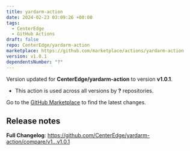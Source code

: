 ```yaml
---
title: yardarm-action
date: 2024-02-23 03:09:26 +00:00
tags:
  - CenterEdge
  - GitHub Actions
draft: false
repo: CenterEdge/yardarm-action
marketplace: https://github.com/marketplace/actions/yardarm-action
version: v1.0.1
dependentsNumber: "?"
---
```



Version updated for **CenterEdge/yardarm-action** to version **v1.0.1**.
- This action is used across all versions by **?** repositories.

Go to the [GitHub Marketplace](https://github.com/marketplace/actions/yardarm-action) to find the latest changes.

## Release notes

**Full Changelog**: https://github.com/CenterEdge/yardarm-action/compare/v1...v1.0.1
